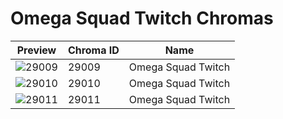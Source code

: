 # Omega Squad Twitch Chromas



| Preview | Chroma ID | Name |
|---------|-----------|------|
| ![29009](https://raw.communitydragon.org/latest/plugins/rcp-be-lol-game-data/global/default/v1/champion-chroma-images/29/29009.png) | 29009 | Omega Squad Twitch |
| ![29010](https://raw.communitydragon.org/latest/plugins/rcp-be-lol-game-data/global/default/v1/champion-chroma-images/29/29010.png) | 29010 | Omega Squad Twitch |
| ![29011](https://raw.communitydragon.org/latest/plugins/rcp-be-lol-game-data/global/default/v1/champion-chroma-images/29/29011.png) | 29011 | Omega Squad Twitch |